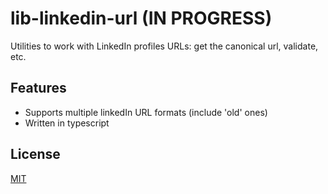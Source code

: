 # lib-linkedin-url (IN PROGRESS)

Utilities to work with LinkedIn profiles URLs: get the canonical url, validate, etc.

## Features
- Supports multiple linkedIn URL formats (include 'old' ones)
- Written in typescript

## License

[MIT](LICENSE)